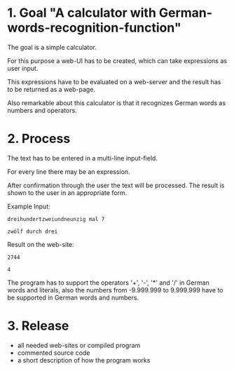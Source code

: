 # 1. Goal "A calculator with German-words-recognition-function"
 The goal is a simple calculator. 
 
 For this purpose a web-UI has to be created, which can take expressions as user input.
 
 
 This expressions have to be evaluated on a web-server and the result has to be returned as a web-page.
 
 
 Also remarkable about this calculator is that it recognizes German words as numbers and operators.
 
 
# 2. Process
The text has to be entered in a multi-line input-field. 
 
For every line there may be an expression. 
 
After confirmation through the user the text will be processed. The result is shown to the user in an appropriate form.
 
Example 
Input:
 
`dreihundertzweiundneunzig mal 7`

`zwölf durch drei`


Result on the web-site:

`2744`

`4`

The program has to support the operators '+', '-', '*' and '/' in German words and literals, also the numbers from -9.999.999 to 9.999.999 have to be supported in German words and numbers.

# 3. Release
- all needed web-sites or compiled program
- commented source code
- a short description of how the program works

